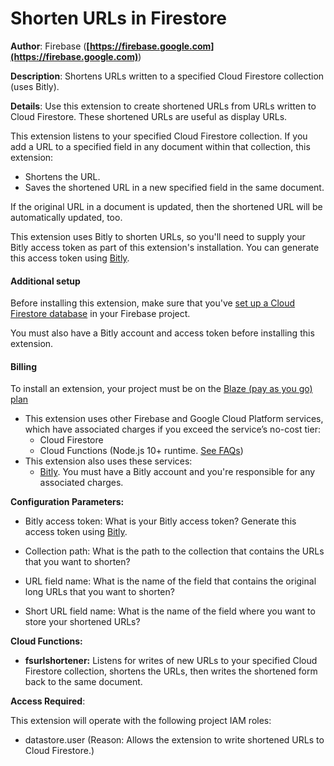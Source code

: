 # Shorten URLs in Firestore

**Author**: Firebase (**[https://firebase.google.com](https://firebase.google.com)**)

**Description**: Shortens URLs written to a specified Cloud Firestore collection (uses Bitly).



**Details**: Use this extension to create shortened URLs from URLs written to Cloud Firestore. These shortened URLs are useful as display URLs.

This extension listens to your specified Cloud Firestore collection. If you add a URL to a specified field in any document within that collection, this extension:

- Shortens the URL.
- Saves the shortened URL in a new specified field in the same document.

If the original URL in a document is updated, then the shortened URL will be automatically updated, too.

This extension uses Bitly to shorten URLs, so you'll need to supply your Bitly access token as part of this extension's installation. You can generate this access token using [Bitly](https://bitly.com/a/oauth_apps).

#### Additional setup

Before installing this extension, make sure that you've [set up a Cloud Firestore database](https://firebase.google.com/docs/firestore/quickstart) in your Firebase project.

You must also have a Bitly account and access token before installing this extension.

#### Billing
To install an extension, your project must be on the [Blaze (pay as you go) plan](https://firebase.google.com/pricing)

- This extension uses other Firebase and Google Cloud Platform services, which have associated charges if you exceed the service’s no-cost tier:
  - Cloud Firestore
  - Cloud Functions (Node.js 10+ runtime. [See FAQs](https://firebase.google.com/support/faq#extensions-pricing))
- This extension also uses these services:
  - [Bitly](https://bitly.com/). You must have a Bitly account and you're responsible for any associated charges.




**Configuration Parameters:**

* Bitly access token: What is your Bitly access token? Generate this access token using [Bitly](https://bitly.com/a/oauth_apps).


* Collection path: What is the path to the collection that contains the URLs that you want to shorten?


* URL field name: What is the name of the field that contains the original long URLs that you want to shorten?


* Short URL field name: What is the name of the field where you want to store your shortened URLs?




**Cloud Functions:**

* **fsurlshortener:** Listens for writes of new URLs to your specified Cloud Firestore collection, shortens the URLs, then writes the shortened form back to the same document.



**Access Required**:



This extension will operate with the following project IAM roles:

* datastore.user (Reason: Allows the extension to write shortened URLs to Cloud Firestore.)
